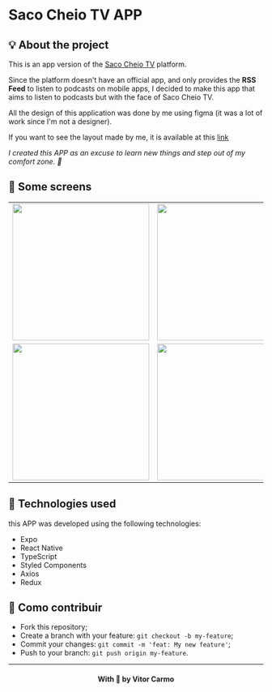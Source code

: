 # Saco Cheio TV APP

## 💡 About the project

This is an app version of the [Saco Cheio TV](https://www.sacocheio.tv) platform.

Since the platform doesn't have an official app, and only provides the **RSS Feed** to listen to podcasts on mobile apps, I decided to make this app that aims to listen to podcasts but with the face of Saco Cheio TV.

All the design of this application was done by me using figma (it was a lot of work since I'm not a designer).

If you want to see the layout made by me, it is available at this [link](https://www.figma.com/file/7LuyM5VZsCj6kYRgQiNyaD/sacocheio-tv-app?node-id=0%3A1)

*I created this APP as an excuse to learn new things and step out of my comfort zone. 🤫*

## 📱 Some screens
<table>
  <tr>
    <td><img src="https://user-images.githubusercontent.com/56807155/201567534-85e28d56-c3a7-4b5a-93e5-0808be52820a.png" width=270 height="auto"></td>
    <td><img src="https://user-images.githubusercontent.com/56807155/201567567-cc7e65ff-e156-41e7-bd2d-ac3b39daeda8.png" width=270 height="auto"></td>
    <td><img src="https://user-images.githubusercontent.com/56807155/201567674-35ac830b-7f06-48c2-9c61-d95a868164f8.png" width=270 height="auto"></td>
  </tr>
  <tr>
    <td><img src="https://user-images.githubusercontent.com/56807155/201567728-44620af6-e8a0-40e2-8876-336d3deeff20.png" width=270 height="auto"></td>
    <td><img src="https://user-images.githubusercontent.com/56807155/201567878-f2e10ada-f5ee-4ee4-8374-d3c48a2982b2.png" width=270 height="auto"></td>
    <td><img src="https://user-images.githubusercontent.com/56807155/201567616-4cca1369-5c2c-4980-a294-8e792c2ffd33.png" width=270 height="auto"></td>
  </tr>
 </table>
 

## 🚀 Technologies used

this APP was developed using the following technologies:

- Expo
- React Native
- TypeScript
- Styled Components
- Axios
- Redux

 
 ## 🤔 Como contribuir

- Fork this repository;
- Create a branch with your feature: `git checkout -b my-feature`;
- Commit your changes: `git commit -m 'feat: My new feature'`;
- Push to your branch: `git push origin my-feature`.

 ___
<h4 align="center">
    With 💜 by Vitor Carmo
</h4>
